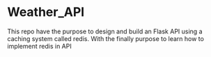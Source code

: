 # Weather_API
This repo have the purpose to design and build an Flask API using a caching system called redis. With the finally purpose to learn how to implement redis in API
